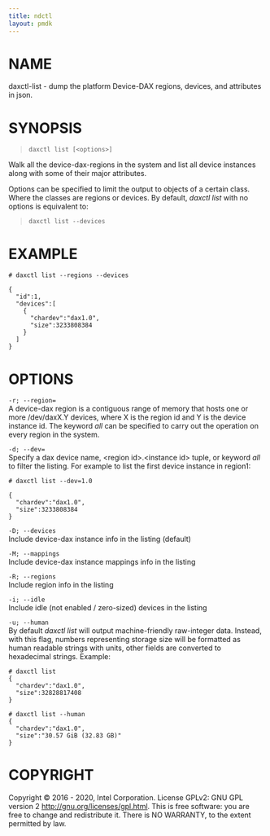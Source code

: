 ```yaml
---
title: ndctl
layout: pmdk
---
```


# NAME

daxctl-list - dump the platform Device-DAX regions, devices, and
attributes in json.

# SYNOPSIS

>     daxctl list [<options>]

Walk all the device-dax-regions in the system and list all device
instances along with some of their major attributes.

Options can be specified to limit the output to objects of a certain
class. Where the classes are regions or devices. By default, *daxctl
list* with no options is equivalent to:

>     daxctl list --devices

# EXAMPLE

    # daxctl list --regions --devices

    {
      "id":1,
      "devices":[
        {
          "chardev":"dax1.0",
          "size":3233808384
        }
      ]
    }

# OPTIONS

`-r; --region=`  
A device-dax region is a contiguous range of memory that hosts one or
more /dev/daxX.Y devices, where X is the region id and Y is the device
instance id. The keyword *all* can be specified to carry out the
operation on every region in the system.

`-d; --dev=`  
Specify a dax device name, \<region id>.\<instance id> tuple, or keyword
*all* to filter the listing. For example to list the first device
instance in region1:

<!-- -->

    # daxctl list --dev=1.0

    {
      "chardev":"dax1.0",
      "size":3233808384
    }

`-D; --devices`  
Include device-dax instance info in the listing (default)

`-M; --mappings`  
Include device-dax instance mappings info in the listing

`-R; --regions`  
Include region info in the listing

`-i; --idle`  
Include idle (not enabled / zero-sized) devices in the listing

`-u; --human`  
By default *daxctl list* will output machine-friendly raw-integer data.
Instead, with this flag, numbers representing storage size will be
formatted as human readable strings with units, other fields are
converted to hexadecimal strings. Example:

<!-- -->

    # daxctl list
    {
      "chardev":"dax1.0",
      "size":32828817408
    }

    # daxctl list --human
    {
      "chardev":"dax1.0",
      "size":"30.57 GiB (32.83 GB)"
    }

# COPYRIGHT

Copyright © 2016 - 2020, Intel Corporation. License GPLv2: GNU GPL
version 2 <http://gnu.org/licenses/gpl.html>. This is free software: you
are free to change and redistribute it. There is NO WARRANTY, to the
extent permitted by law.
